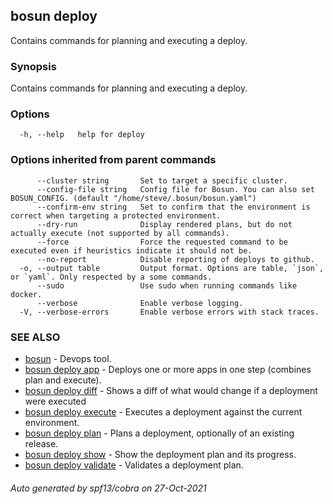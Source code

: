 ## bosun deploy

Contains commands for planning and executing a deploy.

### Synopsis

Contains commands for planning and executing a deploy.

### Options

```
  -h, --help   help for deploy
```

### Options inherited from parent commands

```
      --cluster string       Set to target a specific cluster.
      --config-file string   Config file for Bosun. You can also set BOSUN_CONFIG. (default "/home/steve/.bosun/bosun.yaml")
      --confirm-env string   Set to confirm that the environment is correct when targeting a protected environment.
      --dry-run              Display rendered plans, but do not actually execute (not supported by all commands).
      --force                Force the requested command to be executed even if heuristics indicate it should not be.
      --no-report            Disable reporting of deploys to github.
  -o, --output table         Output format. Options are table, `json`, or `yaml`. Only respected by a some commands.
      --sudo                 Use sudo when running commands like docker.
      --verbose              Enable verbose logging.
  -V, --verbose-errors       Enable verbose errors with stack traces.
```

### SEE ALSO

* [bosun](bosun.md)	 - Devops tool.
* [bosun deploy app](bosun_deploy_app.md)	 - Deploys one or more apps in one step (combines plan and execute).
* [bosun deploy diff](bosun_deploy_diff.md)	 - Shows a diff of what would change if a deployment were executed
* [bosun deploy execute](bosun_deploy_execute.md)	 - Executes a deployment against the current environment.
* [bosun deploy plan](bosun_deploy_plan.md)	 - Plans a deployment, optionally of an existing release.
* [bosun deploy show](bosun_deploy_show.md)	 - Show the deployment plan and its progress.
* [bosun deploy validate](bosun_deploy_validate.md)	 - Validates a deployment plan.

###### Auto generated by spf13/cobra on 27-Oct-2021
